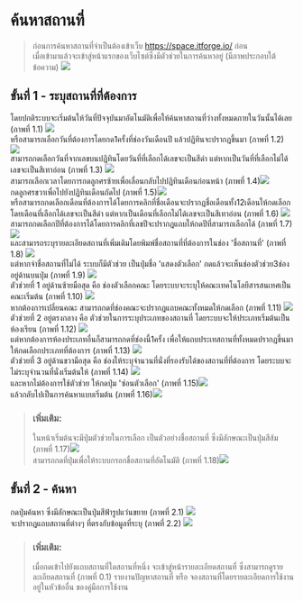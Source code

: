 # ค้นหาสถานที่
> ก่อนการค้นหาสถานที่จำเป็นต้องเข้าเว็บ https://space.itforge.io/ ก่อน <br>
เมื่อเข้ามาแล้วจะเข้าสู่หน้าแรกของเว็บไซต์ซึ่งมีตัวช่วยในการค้นหาอยู่ (มีภาพประกอบใต้ข้อความ)
![](../../img/1.1.png)

## ขั้นที่ 1 - ระบุสถานที่ที่ต้องการ
โดยปกติระบบจะเริ่มต้นให้วันที่ปัจจุบันมาอัตโนมัติเพื่อให้ค้นหาสถานที่ว่างทั้งหมดภายในวันนั้นได้เลย (ภาพที่ 1.1)
![](../../img/1.1.png)
<br>
หรือสามารถเลือกวันที่ต้องการโดยกด1ครั้งที่ช่องวันเดือนปี แล้วปฏิทินจะปรากฎขึ้นมา (ภาพที่ 1.2)
![](../../img/1.2.png)
<br>
สามารถกดเลือกวันที่จากเลขบนปฎิทินโดยวันที่ที่เลือกได้เลขจะเป็นสีดำ แต่หากเป็นวันที่ที่เลือกไม่ได้เลขจะเป็นสีเทาอ่อน (ภาพที่ 1.3)
![](../../img/1.3.png)
<br>
สามารถเลือกเวลาโดยการกดลูกศรซ้ายเพื่อเลื่อนกลับไปปฏิทินเดือนก่อนหน้า (ภาพที่ 1.4)![](../../img/1.4.png) <br>
กดลูกศรขวาเพื่อไปยังปฏิทินเดือนถัดไป (ภาพที่ 1.5)![](../../img/1.5.png) <br>
หรือสามารถกดเลือกเดือนที่ต้องการได้โดยการคลิกที่ชื่อเดือนจะปรากฎชื่อเดือนทั้ง12เดือนให้กดเลือก โดยเดือนที่เลือกได้เลขจะเป็นสีดำ แต่หากเป็นเดือนที่เลือกไม่ได้เลขจะเป็นสีเทาอ่อน (ภาพที่ 1.6)
![](../../img/1.6.png)
<br>
สามารถกดเลือกปีที่ต้องการได้โดยการคลิกที่เลขปีจะปรากฎแถบให้กดปีที่สามารถเลือกได้ (ภาพที่ 1.7)
![](../../img/1.7.png)
<br>
และสามารถระบุรายละเอียดสถานที่เพิ่มเติมโดยพิมพ์ชื่อสถานที่ที่ต้องการในช่อง 'ชื่อสถานที่' (ภาพที่ 1.8)
![](../../img/1.8.png)<br>
แต่หากจำชื่อสถานที่ไม่ได้ ระบบก็มีตัวช่วย เป็นปุ่มชื่อ 'แสดงตัวเลือก' กดแล้วจะเห็นช่องตัวช่วย3ช่องอยู่ด้านบนปุ่ม (ภาพที่ 1.9)
![](../../img/1.9.png)<br>
ตัวช่วยที่ 1 อยู่ด้านซ้ายมือสุด คือ ช่องตัวเลือกคณะ โดยระบบจะระบุให้คณะเทคโนโลยีสารสนเทศเป็นคณะเริ่มต้น (ภาพที่ 1.10)
![](../../img/1.10.png)<br>
หากต้องการเปลี่ยนคณะ สามารถกดที่ช่องคณะจะปรากฎแถบคณะทั้งหมดให้กดเลือก (ภาพที่ 1.11)
![](../../img/1.11.png)<br>
ตัวช่วยที่ 2 อยู่ตรงกลาง คือ ตัวช่วยในการระบุประเภทของสถานที่ โดยระบบจะให้ประเภทเริ่มต้นเป็น ห้องเรียน (ภาพที่ 1.12)
![](../../img/1.12.png)<br>
แต่หากต้องการห้องประเภทอื่นก็สามารถกดที่ช่องนี้1ครั้ง เพื่อให้แถบประเทสถานที่ทั้งหมดปรากฎขึ้นมาให้กดเลือกประเภทที่ต้องการ (ภาพที่ 1.13)
![](../../img/1.13.png)<br>
ตัวช่วยที่ 3 อยู่ด้านขวามือสุด คือ ช่องให้ระบุจำนวนที่นั่งที่รองรับได้ของสถานที่ที่ต้องการ โดยระบบจะไม่ระบุจำนวนที่นั่งเริ่มต้นให้ (ภาพที่ 1.14) 
![](../../img/1.14.png)<br>
และหากไม่ต้องการใช้ตัวช่วย ให้กดปุ่ม 'ซ่อนตัวเลือก' (ภาพที่ 1.15)![](../../img/1.15.png)<br> แล้วกลับไปเป็นการค้นหาแบบเริ่มต้น (ภาพที่ 1.16)![](../../img/1.16.png)<br>
> ### เพิ่มเติม: 
> ในหน้าเริ่มต้นจะมีปุ่มตัวช่วยในการเลือก เป็นตัวอย่างชื่อสถานที่ ซึ่งมีลักษณะเป็นปุ่มสีส้ม (ภาพที่ 1.17)![](../../img/1.17.png)<br> สามารถกดที่ปุ่มเพื่อให้ระบบกรอกชื่อสถานที่อัตโนมัติ (ภาพที่ 1.18)![](../../img/1.18.png) <br> 

## ขั้นที่ 2 - ค้นหา
กดปุ่มค้นหา ซึ่งมีลักษณะเป็นปุ่มสีฟ้ารูปแว่นขยาย (ภาพที่ 2.1)
![](../../img/2.1.png)<br>
จะปรากฎแถบสถานที่ต่างๆ ที่ตรงกับข้อมูลที่ระบุ (ภาพที่ 2.2)
![](../../img/2.2.png)<br>
> ### เพิ่มเติม: 
> เมื่อกดเข้าไปยังแถบสถานที่ใดสถานที่หนึ่ง จะเข้าสู่หน้ารายละเอียดสถานที่ ซึ่งสามารถดูรายละเอียดสถานที่ (ภาพที่ 0.1) รายงานปัญหาสถานที่ หรือ จองสถานที่โดยรายละเอียดการใช้งานอยู่ในหัวข้ออื่น ของคู่มือการใช้งาน
